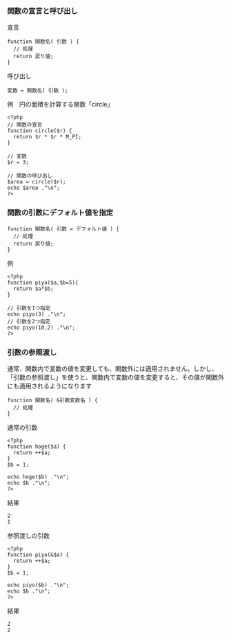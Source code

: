 ### 関数の宣言と呼び出し
宣言
```
function 関数名( 引数 ) {
  // 処理
  return 戻り値;
}

```

呼び出し
```
変数 = 関数名( 引数 );
```

例　円の面積を計算する関数「circle」
```
<?php
// 関数の宣言
function circle($r) {
  return $r * $r * M_PI;
}
 
// 変数
$r = 3;
 
// 関数の呼び出し
$area = circle($r);
echo $area ."\n";
?>

```

### 関数の引数にデフォルト値を指定
```
function 関数名( 引数 = デフォルト値 ) {
  // 処理
  return 戻り値;
}

```

例
```
<?php
function piyo($a,$b=5){
  return $a*$b;
}
 
// 引数を1つ指定
echo piyo(3) ."\n";
// 引数を2つ指定
echo piyo(10,2) ."\n";
?>

```
### 引数の参照渡し
通常、関数内で変数の値を変更しても、関数外には適用されません。しかし、「引数の参照渡し」を使うと、関数内で変数の値を変更すると、その値が関数外にも適用されるようになります
```
function 関数名( &引数変数名 ) {
  // 処理
}

```

通常の引数
```
<?php
function hoge($a) {
  return ++$a;
}
$b = 1;
 
echo hoge($b) ."\n";
echo $b ."\n";
?>

```
結果
```
2
1
```

参照渡しの引数
```
<?php
function piyo(&$a) {
  return ++$a;
}
$b = 1;
 
echo piyo($b) ."\n";
echo $b ."\n";
?>

```
結果
```
2
2
```
